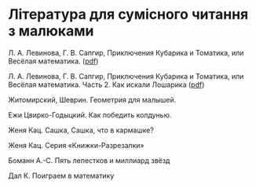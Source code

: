 # Література для сумісного читання з малюками

Л. А. Левинова, Г. В. Сапгир, Приключения Кубарика и Томатика, или Весёлая математика. \([pdf](http://philipok4.narod.ru/Tuser7/Kubarik1.pdf)\)

Л. А. Левинова, Г. В. Сапгир, Приключения Кубарика и Томатика, или Весёлая математика. Часть 2. Как искали Лошарика \([pdf](http://philipok4.narod.ru/Tuser7/Kubarik2.pdf)\)

Житомирский, Шеврин. Геометрия для малышей. 

Ежи Цвирко-Годыцкий. Как победить колдунью. 

Женя Кац. Сашка, Сашка, что в кармашке? 

Женя Кац. Серия «Книжки-Разрезалки» 

Боманн А.-С. Пять лепестков и миллиард звёзд 

Дал К. Поиграем в математику

